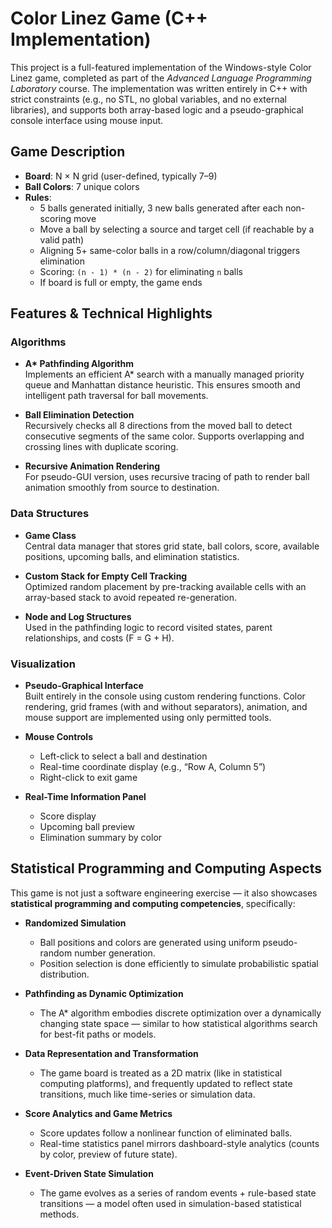 # Color Linez Game (C++ Implementation)

This project is a full-featured implementation of the Windows-style Color Linez game, completed as part of the *Advanced Language Programming Laboratory* course. The implementation was written entirely in C++ with strict constraints (e.g., no STL, no global variables, and no external libraries), and supports both array-based logic and a pseudo-graphical console interface using mouse input.

## Game Description

- **Board**: N × N grid (user-defined, typically 7–9)
- **Ball Colors**: 7 unique colors
- **Rules**:
  - 5 balls generated initially, 3 new balls generated after each non-scoring move
  - Move a ball by selecting a source and target cell (if reachable by a valid path)
  - Aligning 5+ same-color balls in a row/column/diagonal triggers elimination
  - Scoring: `(n - 1) * (n - 2)` for eliminating `n` balls
  - If board is full or empty, the game ends

## Features & Technical Highlights

### Algorithms
- **A\* Pathfinding Algorithm**  
  Implements an efficient A* search with a manually managed priority queue and Manhattan distance heuristic. This ensures smooth and intelligent path traversal for ball movements.

- **Ball Elimination Detection**  
  Recursively checks all 8 directions from the moved ball to detect consecutive segments of the same color. Supports overlapping and crossing lines with duplicate scoring.

- **Recursive Animation Rendering**  
  For pseudo-GUI version, uses recursive tracing of path to render ball animation smoothly from source to destination.

### Data Structures
- **Game Class**  
  Central data manager that stores grid state, ball colors, score, available positions, upcoming balls, and elimination statistics.

- **Custom Stack for Empty Cell Tracking**  
  Optimized random placement by pre-tracking available cells with an array-based stack to avoid repeated re-generation.

- **Node and Log Structures**  
  Used in the pathfinding logic to record visited states, parent relationships, and costs (F = G + H).

### Visualization
- **Pseudo-Graphical Interface**  
  Built entirely in the console using custom rendering functions. Color rendering, grid frames (with and without separators), animation, and mouse support are implemented using only permitted tools.

- **Mouse Controls**
  - Left-click to select a ball and destination
  - Real-time coordinate display (e.g., “Row A, Column 5”)
  - Right-click to exit game

- **Real-Time Information Panel**
  - Score display
  - Upcoming ball preview
  - Elimination summary by color

## Statistical Programming and Computing Aspects

This game is not just a software engineering exercise — it also showcases **statistical programming and computing competencies**, specifically:

- **Randomized Simulation**  
  - Ball positions and colors are generated using uniform pseudo-random number generation.  
  - Position selection is done efficiently to simulate probabilistic spatial distribution.

- **Pathfinding as Dynamic Optimization**  
  - The A* algorithm embodies discrete optimization over a dynamically changing state space — similar to how statistical algorithms search for best-fit paths or models.

- **Data Representation and Transformation**  
  - The game board is treated as a 2D matrix (like in statistical computing platforms), and frequently updated to reflect state transitions, much like time-series or simulation data.

- **Score Analytics and Game Metrics**  
  - Score updates follow a nonlinear function of eliminated balls.  
  - Real-time statistics panel mirrors dashboard-style analytics (counts by color, preview of future state).

- **Event-Driven State Simulation**  
  - The game evolves as a series of random events + rule-based state transitions — a model often used in simulation-based statistical methods.
